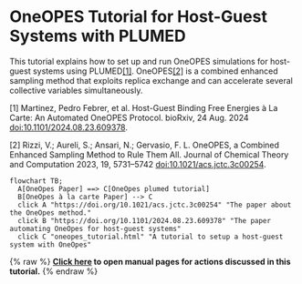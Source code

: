 # OneOPES Tutorial for Host-Guest Systems with PLUMED

This tutorial explains how to set up and run OneOPES simulations for host-guest systems using PLUMED[[1]](#1). OneOPES[[2]](#2) is a combined enhanced sampling method that exploits replica exchange and can accelerate several collective variables simultaneously.

<a id="1">[1]</a>  Martinez, Pedro Febrer, et al. Host-Guest Binding Free Energies à La Carte: An Automated OneOPES Protocol. bioRxiv, 24 Aug. 2024 [doi:10.1101/2024.08.23.609378](https://doi.org/10.1101/2024.08.23.609378).

<a id="2">[2]</a>  Rizzi, V.; Aureli, S.; Ansari, N.; Gervasio, F. L. OneOPES, a Combined Enhanced Sampling Method to Rule Them All. Journal of Chemical Theory and Computation 2023, 19, 5731–5742 [doi:10.1021/acs.jctc.3c00254](https://doi.org/10.1021/acs.jctc.3c00254).


```mermaid
flowchart TB;
  A[OneOpes Paper] ==> C[OneOpes plumed tutorial] 
  B[OneOpes à la carte Paper] --> C
  click A "https://doi.org/10.1021/acs.jctc.3c00254" "The paper about the OneOpes method."
  click B "https://doi.org/10.1101/2024.08.23.609378" "The paper automating OneOpes for host-guest systems"
  click C "oneopes_tutorial.html" "A tutorial to setup a host-guest system with OneOpes"
```
{% raw %}
<b><a href="https://www.plumed.org/doc-master/user-doc/html/actionlist/?actions=MATHEVAL,FIT_TO_TEMPLATE,FIXEDATOM,PRINT,DISTANCE,LOWER_WALLS,WHOLEMOLECULES,OPES_METAD_EXPLORE,GROUP,CENTER,COORDINATION,ECV_MULTITHERMAL,ENERGY,UPPER_WALLS,ANGLE,OPES_EXPANDED" target="_blank">Click here</a> to open manual pages for actions discussed in this tutorial.</b>
{% endraw %}
